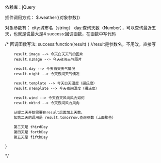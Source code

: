 依赖库：jQuery


插件调用方式：
$.weather({对象参数})


对象参数有：
city:城市名（string）
day:查询天数（Number），可以查询最近五天，也就是说最大是4
success:回调函数，在函数中写代码

	
/*
回调函数写法:
success:function(result) {
	//result是参数名，不用改，直接写

		result.image --> 今天白天天气的图片
		result.nImage --> 今天夜间天气图片

		result.day --> 今天白天天气情况
		result.night --> 今天夜间天气情况

		result.template --> 今天白天温度（摄氏度）
		result.nTemplate --> 今天夜间温度（摄氏度）

		result.wind --> 今天白天风向风力如何
		result.nWind --> 今天夜间风力风向

		从提二天开始需要在result后面加上天数，
		如第二天的调用是 result.tomorrow.查询参数（上面那些）

		第三天是 thirdDay
		第四天是 forthDay
		第五天是 fifthDay
}

*/